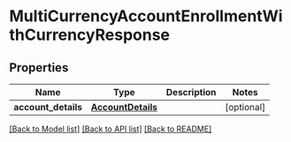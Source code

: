 # MultiCurrencyAccountEnrollmentWithCurrencyResponse

## Properties
Name | Type | Description | Notes
------------ | ------------- | ------------- | -------------
**account_details** | [**AccountDetails**](AccountDetails.md) |  | [optional] 

[[Back to Model list]](../README.md#documentation-for-models) [[Back to API list]](../README.md#documentation-for-api-endpoints) [[Back to README]](../README.md)

